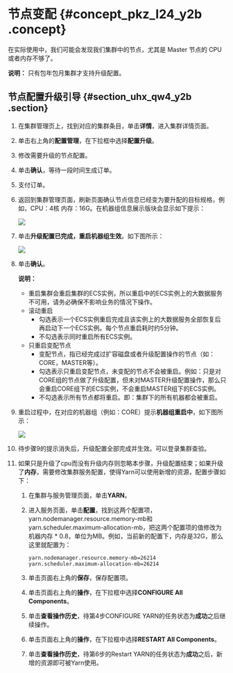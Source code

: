 # 节点变配 {#concept_pkz_l24_y2b .concept}

在实际使用中，我们可能会发现我们集群中的节点，尤其是 Master 节点的 CPU 或者内存不够了。

**说明：** 只有包年包月集群才支持升级配置。

## 节点配置升级引导 {#section_uhx_qw4_y2b .section}

1.  在集群管理页上，找到对应的集群条目，单击**详情**，进入集群详情页面。
2.  单击右上角的**配置管理**，在下拉框中选择**配置升级**。
3.  修改需要升级的节点配置。
4.  单击**确认**，等待一段时间生成订单。
5.  支付订单。
6.  返回到集群管理页面，刷新页面确认节点信息已经变为要升配的目标规格，例如，CPU：4核 内存：16G。在机器组信息展示版块会显示如下提示：

    ![](http://static-aliyun-doc.oss-cn-hangzhou.aliyuncs.com/assets/img/17863/154812668437798_zh-CN.png)

7.  单击**升级配置已完成，重启机器组生效**。如下图所示：

    ![](http://static-aliyun-doc.oss-cn-hangzhou.aliyuncs.com/assets/img/17863/154812668537818_zh-CN.png)

8.  单击**确认**。

    **说明：** 

    -   重启集群会重启集群的ECS实例，所以重启中的ECS实例上的大数据服务不可用，请务必确保不影响业务的情况下操作。
    -   滚动重启
        -   勾选表示一个ECS实例重启完成且该实例上的大数据服务全部恢复后再启动下一个ECS实例。每个节点重启耗时约5分钟。
        -   不勾选表示同时重启所有ECS实例。
    -   只重启变配节点
        -   变配节点，指已经完成过扩容磁盘或者升级配置操作的节点（如：CORE，MASTER等）。
        -   勾选表示只重启变配节点，未变配的节点不会被重启。例如：只是对CORE组的节点做了升级配置，但未对MASTER升级配置操作，那么只会重启CORE组下的ECS实例，不会重启MASTER组下的ECS实例。
        -   不勾选表示所有节点都将重启。即：集群下的所有机器都会被重启。
9.  重启过程中，在对应的机器组（例如：CORE）提示**机器组重启中**，如下图所示：

    ![](http://static-aliyun-doc.oss-cn-hangzhou.aliyuncs.com/assets/img/17863/154812668537825_zh-CN.png)

10. 待步骤9的提示消失后，升级配置全部完成并生效。可以登录集群查验。
11. 如果只是升级了cpu而没有升级内存则忽略本步骤，升级配置结束；如果升级了**内存**，需要修改集群服务配置，使得Yarn可以使用新增的资源，配置步骤如下：
    1.  在集群与服务管理页面，单击**YARN**。
    2.  进入服务页面，单击**配置**，找到这两个配置项，yarn.nodemanager.resource.memory-mb和yarn.scheduler.maximum-allocation-mb，把这两个配置项的值修改为机器内存 \* 0.8，单位为MB。例如，当前新的配置下，内存是32G，那么这里就配置为：

        ```
        yarn.nodemanager.resource.memory-mb=26214
        yarn.scheduler.maximum-allocation-mb=26214
        ```

    3.  单击页面右上角的**保存**，保存配置项。
    4.  单击页面右上角的**操作**，在下拉框中选择**CONFIGURE All Components**。
    5.  单击**查看操作历史**，待第4步CONFIGURE YARN的任务状态为**成功**之后继续操作。
    6.  单击页面右上角的**操作**，在下拉框中选择**RESTART All Components**。
    7.  单击**查看操作历史**，待第6步的Restart YARN的任务状态为**成功**之后，新增的资源即可被Yarn使用。

